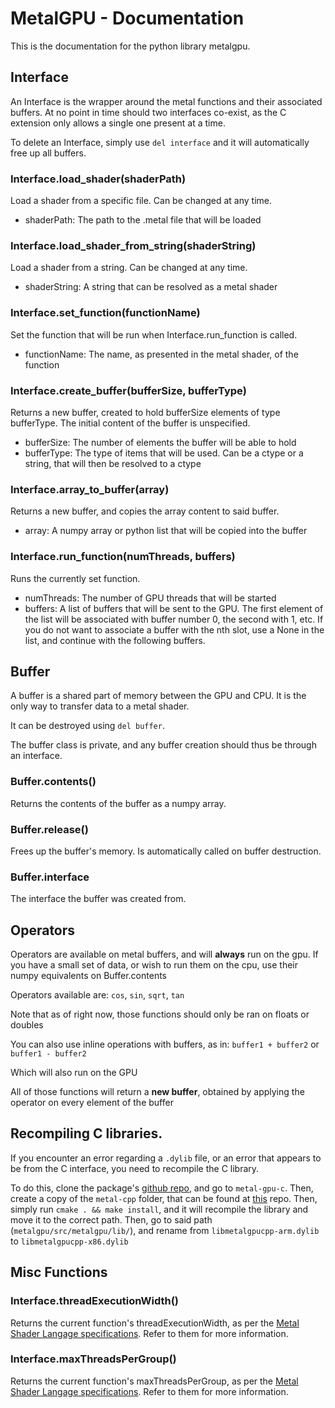 # MetalGPU - Documentation

This is the documentation for the python library metalgpu.

## Interface

An Interface is the wrapper around the metal functions and their associated buffers. At no point in time should two interfaces co-exist, as the C extension only allows a single one present at a time.

To delete an Interface, simply use `del interface` and it will automatically free up all buffers.

### Interface.load_shader(shaderPath)

Load a shader from a specific file. Can be changed at any time.
- shaderPath: The path to the .metal file that will be loaded

### Interface.load_shader_from_string(shaderString)

Load a shader from a string. Can be changed at any time.
- shaderString: A string that can be resolved as a metal shader

### Interface.set_function(functionName)

Set the function that will be run when Interface.run_function is called.
- functionName: The name, as presented in the metal shader, of the function

### Interface.create_buffer(bufferSize, bufferType)

Returns a new buffer, created to hold bufferSize elements of type bufferType. The initial content of the buffer is unspecified.
- bufferSize: The number of elements the buffer will be able to hold
- bufferType: The type of items that will be used. Can be a ctype or a string, that will then be resolved to a ctype

### Interface.array_to_buffer(array)

Returns a new buffer, and copies the array content to said buffer.
- array: A numpy array or python list that will be copied into the buffer

### Interface.run_function(numThreads, buffers)

Runs the currently set function.
- numThreads: The number of GPU threads that will be started
- buffers: A list of buffers that will be sent to the GPU. The first element of the list will be associated with buffer number 0, the second with 1, etc. If you do not want to associate a buffer with the nth slot, use a None in the list, and continue with the following buffers.

## Buffer

A buffer is a shared part of memory between the GPU and CPU. It is the only way to transfer data to a metal shader.

It can be destroyed using `del buffer`.

The buffer class is private, and any buffer creation should thus be through an interface.

### Buffer.contents()

Returns the contents of the buffer as a numpy array.

### Buffer.release()

Frees up the buffer's memory. Is automatically called on buffer destruction.

### Buffer.interface

The interface the buffer was created from.

## Operators

Operators are available on metal buffers, and will __always__ run on the gpu. If you have a small set of data, or wish to run them on the cpu, use their numpy equivalents on Buffer.contents

Operators available are:
`cos`, `sin`, `sqrt`, `tan`

Note that as of right now, those functions should only be ran on floats or doubles


You can also use inline operations with buffers, as in:
`buffer1 + buffer2` or `buffer1 - buffer2`

Which will also run on the GPU

All of those functions will return a __new buffer__, obtained by applying the operator on every element of the buffer

## Recompiling C libraries.

If you encounter an error regarding a `.dylib` file, or an error that appears to be from the C interface, you need to recompile the C library.

To do this, clone the package's [github repo](https://github.com/Al0den/metalgpu), and go to `metal-gpu-c`. Then, create a copy of the `metal-cpp` folder, that can be found at [this](https://github.com/bkaradzic/metal-cpp) repo. Then, simply run `cmake . && make install`, and it will recompile the library and move it to the correct path.
Then, go to said path (`metalgpu/src/metalgpu/lib/`), and rename from `libmetalgpucpp-arm.dylib` to `libmetalgpucpp-x86.dylib`

## Misc Functions

### Interface.threadExecutionWidth()

Returns the current function's threadExecutionWidth, as per the [Metal Shader Langage specifications](https://developer.apple.com/metal/Metal-Shading-Language-Specification.pdf). Refer to them for more information.

### Interface.maxThreadsPerGroup()

Returns the current function's maxThreadsPerGroup, as per the [Metal Shader Langage specifications](https://developer.apple.com/metal/Metal-Shading-Language-Specification.pdf). Refer to them for more information.


